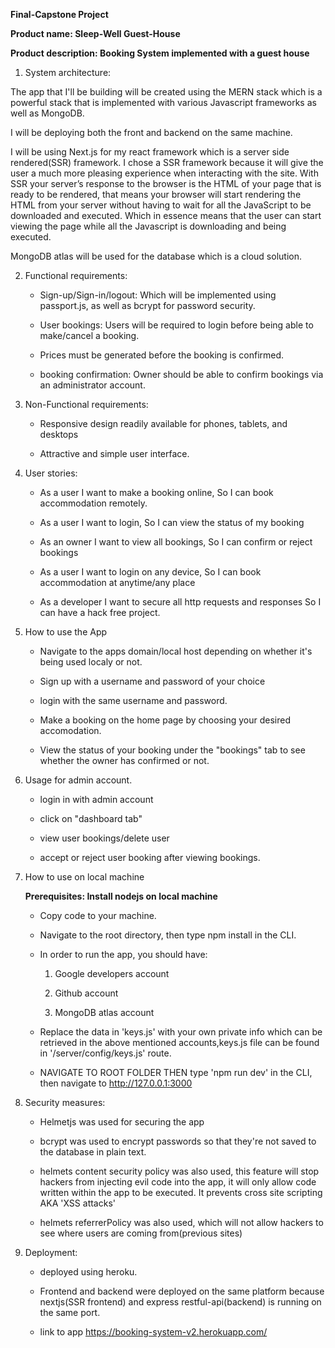 **Final-Capstone Project**

**Product name: Sleep-Well Guest-House**

**Product description: Booking System implemented with a guest house**

1. System architecture:

The app that I'll be building will be created using the MERN 
stack which is a powerful stack that is implemented with various 
Javascript frameworks as well as MongoDB. 

I will be deploying both the front and backend on the same machine.

I will be using Next.js for my react framework which is a server side
rendered(SSR) framework. I chose a SSR framework because it will give 
the user a much more pleasing experience when interacting with the site.
With SSR your server’s response to the browser is the HTML of your page 
that is ready to be rendered, that means your browser will start rendering 
the HTML from your server without having to wait for all the JavaScript 
to be downloaded and executed. Which in essence means that the user can 
start viewing the page while all the Javascript is downloading and being
executed.

MongoDB atlas will be used for the database which is a cloud solution.

2. Functional requirements:

    - Sign-up/Sign-in/logout: Which will be implemented using passport.js,
    as well as bcrypt for password security.
    
    - User bookings: Users will be required to login before being able to 
    make/cancel a booking.

    - Prices must be generated before the booking is confirmed.

    - booking confirmation: Owner should be able to confirm bookings via 
    an administrator account. 

3. Non-Functional requirements:

    - Responsive design readily available for phones, tablets, and desktops

    - Attractive and simple user interface.

4. User stories:

    * As a user 
    I want to make a booking online,
    So I can book accommodation remotely.

    * As a user 
    I want to login,
    So I can view the status of my booking

    * As an owner
    I want to view all bookings,
    So I can confirm or reject bookings

    * As a user 
    I want to login on any device,
    So I can book accommodation at anytime/any place

    * As a developer
    I want to secure all http requests and responses
    So I can have a hack free project.

5. How to use the App

    - Navigate to the apps domain/local host depending on whether it's 
       being used localy or not.

    - Sign up with a username and password of your choice

    - login with the same username and password.

    - Make a booking on the home page by choosing your desired accomodation.

    - View the status of your booking under the "bookings" tab to see whether
       the owner has confirmed or not.

6. Usage for admin account.

    - login in with admin account

    - click on "dashboard tab"

    - view user bookings/delete user

    - accept or reject user booking after viewing bookings.

7. How to use on local machine 

    **Prerequisites: Install nodejs on local machine**

    - Copy code to your machine.

    - Navigate to the root directory, then type npm install in the CLI.

    - In order to run the app, you should have:

        1. Google developers account

        2. Github account 

        3. MongoDB atlas account

    - Replace the data in 'keys.js' with your own private info which can
      be retrieved in the above mentioned accounts,keys.js file can be 
      found in '/server/config/keys.js' route.

    - NAVIGATE TO ROOT FOLDER THEN type 'npm run dev' in the CLI, then 
      navigate to http://127.0.0.1:3000

8. Security measures:

    - Helmetjs was used for securing the app

    - bcrypt was used to encrypt passwords so that they're not saved to the 
      database in plain text.

    - helmets content security policy was also used, this feature will stop hackers from           injecting evil code into the app, it will only allow code written within the app to be       executed. It prevents cross site scripting AKA 'XSS attacks'

    - helmets referrerPolicy was also used, which will not allow hackers to    see where users are coming from(previous sites)

9. Deployment: 

    - deployed using heroku.

    - Frontend and backend were deployed on the same platform because nextjs(SSR frontend) and     express restful-api(backend) is running on the same port.

    - link to app https://booking-system-v2.herokuapp.com/

    

